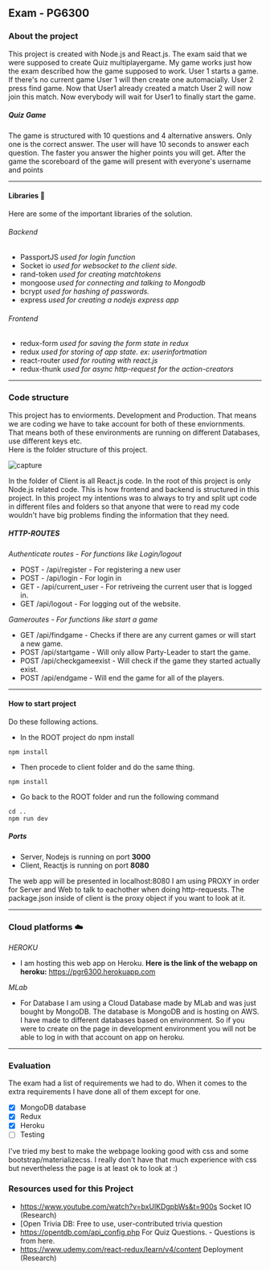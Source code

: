 ## Exam - PG6300

### About the project
This project is created with Node.js and React.js. The exam said that we were supposed to create Quiz multiplayergame. My game works just how the exam described how the game supposed to work. User 1 starts a game. If there's no current game User 1 will then create one automacially. User 2 press find game. Now that User1 already created a match User 2 will now join this match. Now everybody will wait for User1 to finally start the game. 

##### Quiz Game 
The game is structured with 10 questions and 4 alternative answers. Only one is the correct answer. The user will have 10 seconds to answer each question. The faster you answer the higher points you will get. After the game the scoreboard of the game will present with everyone's username and points

---
#### Libraries :book:
Here are some of the important libraries of the solution.
###### Backend
- PassportJS *used for login function*
- Socket io *used for websocket to the client side.*
- rand-token *used for creating matchtokens*
- mongoose *used for connecting and talking to Mongodb*
- bcrypt  *used for hashing of passwords.*
- express *used for creating a nodejs express app*

###### Frontend
- redux-form *used for saving the form state in redux*
- redux *used for storing of app state. ex: userinfortmation*
- react-router *used for routing with react.js*
- redux-thunk *used for async http-request for the action-creators*

---
### Code structure 
This project has to enviorments. Development and Production. That means we are coding we have to take account for both of these enviornments. That means both of these environments are running on different Databases, use different keys etc.   
Here is the folder structure of this project.

![capture](https://user-images.githubusercontent.com/11196323/48793132-4e9fb700-ecf6-11e8-958b-2af16b90707f.PNG)


In the folder of Client is all React.js code. In the root of this project is only Node.js related code. This is how frontend and backend is structured in this project. In this project my intentions was to always to try and split upt code in different files and folders so that anyone that were to read my code wouldn't have big problems finding the information that they need. 

##### HTTP-ROUTES
*Authenticate routes - For functions like Login/logout*
- POST - /api/register - For registering a new user
- POST - /api/login - For login in
- GET - /api/current_user - For retriveing the current user that is logged in.
- GET /api/logout - For logging out of the website.

*Gameroutes - For functions like start a game*
- GET /api/findgame - Checks if there are any current games or will start a new game.
- POST /api/startgame - Will only allow Party-Leader to start the game.
- POST /api/checkgameexist - Will check if the game they started actually exist.
- POST /api/endgame - Will end the game for all of the players.

---
#### How to start project
Do these following actions.
- In the ROOT project do npm install 
```
npm install 
```
- Then procede to client folder and do the same thing.
```
npm install
```
- Go back to the ROOT folder and run the following command
```
cd ..
npm run dev
```

##### Ports
- Server, Nodejs is running on port **3000**
- Client, Reactjs is running on port **8080**

The web app will be presented in localhost:8080
I am using PROXY in order for Server and Web to talk to eachother when doing http-requests. The package.json inside of client is the proxy object if you want to look at it.

---
### Cloud platforms :cloud:
*HEROKU*
- I am hosting this web app on Heroku. **Here is the link of the webapp on heroku:** https://pgr6300.herokuapp.com

*MLab*
- For Database I am using a Cloud Database made by MLab and was just bought by MongoDB. The database is MongoDB and is hosting on AWS. I have made to different databases based on environment. So if you were to create on the page in development environment you will not be able to log in with that account on app on heroku. 

---

### Evaluation
The exam had a list of requirements we had to do. When it comes to the extra requirements I have done all of them except for one. 
-  [x] MongoDB database
-  [x] Redux
-  [x] Heroku
-  [ ] Testing

I've tried my best to make the webpage looking good with css and some bootstrap/materializecss. I really don't have that much experience with css but nevertheless the page is at least ok to look at :) 

### Resources used for this Project
- https://www.youtube.com/watch?v=bxUlKDgpbWs&t=900s Socket IO (Research)
- [Open Trivia DB: Free to use, user-contributed trivia question 
- https://opentdb.com/api_config.php For Quiz Questions. - Questions is from here.
- https://www.udemy.com/react-redux/learn/v4/content Deployment (Research)
